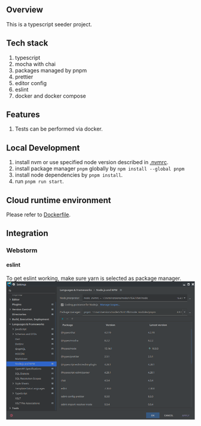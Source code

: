 ## Overview
This is a typescript seeder project.

## Tech stack
1. typescript
1. mocha with chai
1. packages managed by pnpm
1. prettier
1. editor config
1. eslint
1. docker and docker compose

## Features
1. Tests can be performed via docker.

## Local Development
1. install nvm or use specified node version described in [.nvmrc](.nvmrc).
1. install package manager `pnpm` globally by `npm install --global pnpm`
1. install node dependencies by `pnpm install`.
1. run `pnpm run start`.

## Cloud runtime environment
Please refer to [Dockerfile](docker/Dockerfile).

## Integration
### Webstorm
#### eslint
To get eslint working, make sure yarn is selected as package manager.
![Webstorm settings node package manager](doc/webstorm_settings_node_package_manager.PNG)
